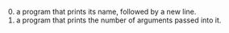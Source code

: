 0. a program that prints its name, followed by a new line.
1. a program that prints the number of arguments passed into it.

